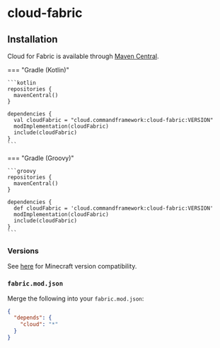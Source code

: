 # cloud-fabric

## Installation

Cloud for Fabric is available through [Maven Central](https://central.sonatype.com/artifact/cloud.commandframework/cloud-fabric).

=== "Gradle (Kotlin)"

    ```kotlin
    repositories {
      mavenCentral()
    }

    dependencies {
      val cloudFabric = "cloud.commandframework:cloud-fabric:VERSION"
      modImplementation(cloudFabric)
      include(cloudFabric)
    }
    ```

=== "Gradle (Groovy)"

    ```groovy
    repositories {
      mavenCentral()
    }

    dependencies {
      def cloudFabric = 'cloud.commandframework:cloud-fabric:VERSION'
      modImplementation(cloudFabric)
      include(cloudFabric)
    }
    ```

### Versions

See [here](./index.md#compatibility) for Minecraft version compatibility.

### `fabric.mod.json`

Merge the following into your `fabric.mod.json`:

```json
{
  "depends": {
    "cloud": "*"
  }
}
```
